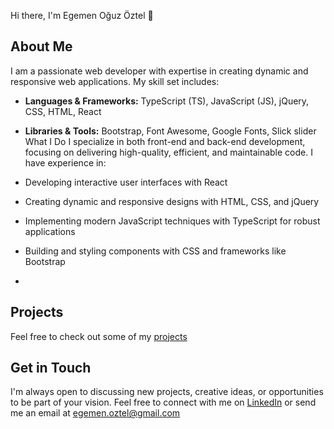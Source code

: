 Hi there, I'm Egemen Oğuz Öztel 👋

## About Me ##
I am a passionate web developer with expertise in creating dynamic and responsive web applications. My skill set includes:

- **Languages & Frameworks:** TypeScript (TS), JavaScript (JS), jQuery, CSS, HTML, React
- **Libraries & Tools:** Bootstrap, Font Awesome, Google Fonts, Slick slider
What I Do
I specialize in both front-end and back-end development, focusing on delivering high-quality, efficient, and maintainable code. I have experience in:

- Developing interactive user interfaces with React
- Creating dynamic and responsive designs with HTML, CSS, and jQuery
- Implementing modern JavaScript techniques with TypeScript for robust applications
- Building and styling components with CSS and frameworks like Bootstrap
- 
## Projects ##

Feel free to check out some of my [projects](https://github.com/egemenogz?tab=repositories)

## Get in Touch ##
I'm always open to discussing new projects, creative ideas, or opportunities to be part of your vision. Feel free to connect with me on [LinkedIn](https://www.linkedin.com/in/egemen-o%C4%9Fuz-%C3%B6ztel-a2097818a/) or send me an email at egemen.oztel@gmail.com

<!---
egemenogz/egemenogz is a ✨ special ✨ repository because its `README.md` (this file) appears on your GitHub profile.
You can click the Preview link to take a look at your changes.
--->
